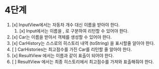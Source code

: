 # 4단계
1. [x] InputView에서는 자동차 개수 대신 이름을 받아야 한다.
    1. [x] Input에서는 이름을 , 로 구분하여 리턴할 수 있어야 한다.
2. [x] Car는 이름을 받아서 객체를 생성할 수 있어야 한다.
3. [x] CarHistory는 스스로의 히스토리 내역 (toString) 을 표시할줄 알아야 한다.
4. [ ] CarHistories는 최고점수를 가진 Car를 리턴할 줄 알아야 한다. 
5. [x] ResultView 에서는 이름과 같이 표출이 되어야 한다.
6. [ ] ResultView 에서는 최종 히스토리에서 최고점수를 가져와 표출해줘야 한다.